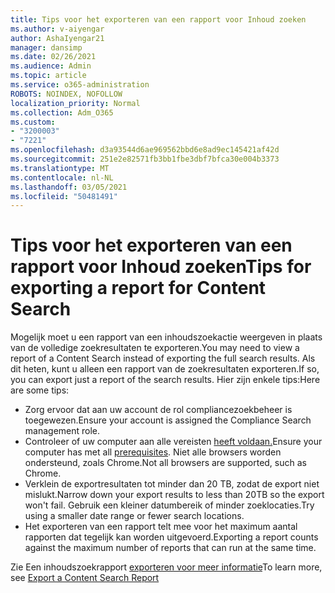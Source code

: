 ```yaml
---
title: Tips voor het exporteren van een rapport voor Inhoud zoeken
ms.author: v-aiyengar
author: AshaIyengar21
manager: dansimp
ms.date: 02/26/2021
ms.audience: Admin
ms.topic: article
ms.service: o365-administration
ROBOTS: NOINDEX, NOFOLLOW
localization_priority: Normal
ms.collection: Adm_O365
ms.custom:
- "3200003"
- "7221"
ms.openlocfilehash: d3a93544d6ae969562bbd6e8ad9ec145421af42d
ms.sourcegitcommit: 251e2e82571fb3bb1fbe3dbf7bfca30e004b3373
ms.translationtype: MT
ms.contentlocale: nl-NL
ms.lasthandoff: 03/05/2021
ms.locfileid: "50481491"
---
```

# <a name="tips-for-exporting-a-report-for-content-search"></a><span data-ttu-id="b21c4-102">Tips voor het exporteren van een rapport voor Inhoud zoeken</span><span class="sxs-lookup"><span data-stu-id="b21c4-102">Tips for exporting a report for Content Search</span></span>

<span data-ttu-id="b21c4-103">Mogelijk moet u een rapport van een inhoudszoekactie weergeven in plaats van de volledige zoekresultaten te exporteren.</span><span class="sxs-lookup"><span data-stu-id="b21c4-103">You may need to view a report of a Content Search instead of exporting the full search results.</span></span> <span data-ttu-id="b21c4-104">Als dit heten, kunt u alleen een rapport van de zoekresultaten exporteren.</span><span class="sxs-lookup"><span data-stu-id="b21c4-104">If so, you can export just a report of the search results.</span></span> <span data-ttu-id="b21c4-105">Hier zijn enkele tips:</span><span class="sxs-lookup"><span data-stu-id="b21c4-105">Here are some tips:</span></span>

- <span data-ttu-id="b21c4-106">Zorg ervoor dat aan uw account de rol compliancezoekbeheer is toegewezen.</span><span class="sxs-lookup"><span data-stu-id="b21c4-106">Ensure your account is assigned the Compliance Search management role.</span></span>
- <span data-ttu-id="b21c4-107">Controleer of uw computer aan alle vereisten [heeft voldaan.](https://go.microsoft.com/fwlink/?linkid=2102407)</span><span class="sxs-lookup"><span data-stu-id="b21c4-107">Ensure your computer has met all [prerequisites](https://go.microsoft.com/fwlink/?linkid=2102407).</span></span> <span data-ttu-id="b21c4-108">Niet alle browsers worden ondersteund, zoals Chrome.</span><span class="sxs-lookup"><span data-stu-id="b21c4-108">Not all browsers are supported, such as Chrome.</span></span>
- <span data-ttu-id="b21c4-109">Verklein de exportresultaten tot minder dan 20 TB, zodat de export niet mislukt.</span><span class="sxs-lookup"><span data-stu-id="b21c4-109">Narrow down your export results to less than 20TB so the export won't fail.</span></span> <span data-ttu-id="b21c4-110">Gebruik een kleiner datumbereik of minder zoeklocaties.</span><span class="sxs-lookup"><span data-stu-id="b21c4-110">Try using a smaller date range or fewer search locations.</span></span>
- <span data-ttu-id="b21c4-111">Het exporteren van een rapport telt mee voor het maximum aantal rapporten dat tegelijk kan worden uitgevoerd.</span><span class="sxs-lookup"><span data-stu-id="b21c4-111">Exporting a report counts against the maximum number of reports that can run at the same time.</span></span>

<span data-ttu-id="b21c4-112">Zie Een inhoudszoekrapport [exporteren voor meer informatie](https://go.microsoft.com/fwlink/?linkid=2102409)</span><span class="sxs-lookup"><span data-stu-id="b21c4-112">To learn more, see [Export a Content Search Report](https://go.microsoft.com/fwlink/?linkid=2102409)</span></span>